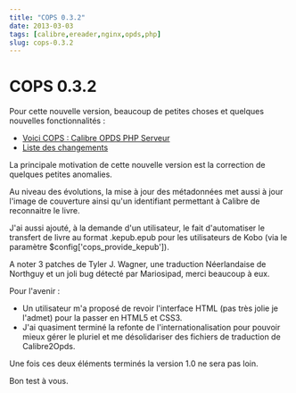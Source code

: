 ```yaml
---
title: "COPS 0.3.2"
date: 2013-03-03
tags: [calibre,ereader,nginx,opds,php]
slug: cops-0.3.2
---
```

# COPS 0.3.2

Pour cette nouvelle version, beaucoup de petites choses et quelques nouvelles fonctionnalités :

* [Voici COPS : Calibre OPDS PHP Serveur](/fr/projects/calibre-opds-php-server)
* [Liste des changements](/fr/oss/calibre-opds-php-server-changelog)

La principale motivation de cette nouvelle version est la correction de quelques petites anomalies.

Au niveau des évolutions, la mise à jour des métadonnées met aussi à jour l'image de couverture ainsi qu'un identifiant permettant à Calibre de reconnaitre le livre.

J'ai aussi ajouté, à la demande d'un utilisateur, le fait d'automatiser le transfert de livre au format .kepub.epub pour les utilisateurs de Kobo (via le paramètre $config['cops_provide_kepub']).

A noter 3 patches de Tyler J. Wagner, une traduction Néerlandaise de Northguy et un joli bug détecté par Mariosipad, merci beaucoup à eux.

Pour l'avenir :

* Un utilisateur m'a proposé de revoir l'interface HTML (pas très jolie je l'admet) pour la passer en HTML5 et CSS3.
* J'ai quasiment terminé la refonte de l'internationalisation pour pouvoir mieux gérer le pluriel et me désolidariser des fichiers de traduction de Calibre2Opds.

Une fois ces deux éléments terminés la version 1.0 ne sera pas loin.

Bon test à vous.
